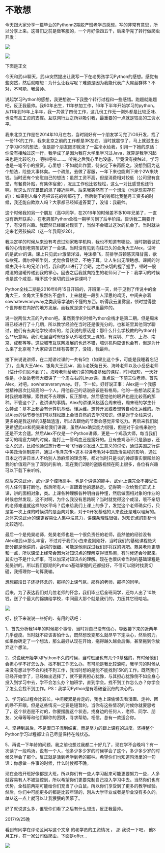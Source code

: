 # 不敢想

今天跟大家分享一篇毕业的Pythonn2期脱产班老学员感想，写的非常有意思，所以分享上来。这哥们之前是做客服的，一个月好像四五千，后来学完了转行做爬虫开发：

![](../.gitbook/assets/image%20%2812%29.png)

![](../.gitbook/assets/image%20%2810%29.png)

下面是正文

今天和武sir聊天，武sir突然提出让我写一下在老男孩学习Python的感想。感觉有些突然，然后就瞎想：为什么让我写呢？难道是因为我能代表广大屌丝群体？不对，不可能，我最帅。

说起学习Python的感想，我更想说一下我整个转行过程和一些感悟。跑题就跑题吧，反正我最帅。我90年出生，11年参加工作，16年下半年开始学习的python。从11年到16年上半年，我一共做了四份工作，这几份工作无一例外都是比较乏味、也没有高工资的支撑。互联网行业之所以吸引我，最重要的一点就是较高的工资水平。

我来北京工作是在2014年10月左右，当时刚好有一个朋友学习完了iOS开发，找了一份11K的工作，我来北京之前的工作都是3K左右，当时就震惊了，马上就滋生出了学习iOS的想法，但是那个朋友随即就泼了一盆冷水给我，引用一下她的原话：你没有接触过这一行，我学成了是因为我在大学里学习过Java，就算是我学习起来也是比较吃力，吧啦吧啦……。听完之后我心里也没底，毕竟没有接触过，学习也是一笔不小的投资。心里想：不如就此作罢，待安定下来再图之。没想到因为这个想法，险些大事休矣。一个疏忽，去做了客服，一年下来也能剩下来个2W来块钱。当时还有个安慰自己的想法：虽然工资不高，但是消费相对较低（公司里有食堂，有餐费补贴，有集体宿舍），况且工作也比较轻松，这么一对比感觉也还行啊。就这么浑浑噩噩的混了接近两年。后来我突然有了一个想法（也是现实存在的）：如果别人每个月把该花的钱都花了，然后剩下的钱都比我整月工资多的时候，我还能自欺欺人吗？大家都已经知道答案了，没错：我最帅。

这个时候我的另一个朋友（高中同学，在2016年的时候差不多10年兄弟了，一直没有断开联系），在老男孩Python全栈一期学习到了后半阶段。告诉我二期要开了，有没有兴趣。我既然已经面对现实了，当然不会错过这次的机会了。当时就决定来老男孩搞起（这一年我周岁26）。

我决定学的时候从来没有考虑过别家教学机构，我也不知道有哪些。当时抱着试试看的心情到老男孩试听了一会课。当时没有见到向往已久的金角大王Alex，试听的是武sir的课。课上只见武sir激情洋溢，唾沫横飞，前排学员顿感天降甘露，欲仙欲死。偶尔停顿半刻，尤觉余音绕梁，不绝于耳。让人生出无限瞎想。课间的时候由我十年的兄弟介绍，我和武sir进行了会晤，之后亲切的握了握手，顿时一股咸湿的温暖传递到我的掌心。回去之后我就向招生的老师问了一下：我学习的时候也是这个咸湿，哦不这个亲切的武sir讲课吗？

Python全栈二期是2016年8月15日开班的，开班第一天，终于见到了传说中的金角大王，金角大王果然名不虚传，上来就是一段引人深思的鸡汤，中间夹杂着sowhateveranyway之类我等学渣听不懂的东西。听得我云里雾里，顿时觉得整个世界都在向好的地方发展，而我就是这个世界里最帅的。

说一说两位大王的Python吧。虽然我学的时候Python全栈才是第二期，但是周末班已经进行了十几期，所以教学经验在当时还是很充分的。也和班里其他同学聊过，他们有去其他学校试听的，给我说的原话是：那什么什么学校教的Python什么\*\*玩意啊。我们班里当时有很多从外地过来上课的，有深圳、广东、上海、南京、成都等等。这些城市互联网发展的也还不错，培训机构应该也会有，但是为什么来了北京呢？大家应该已经有答案了，没错，我最帅。

接下来说说讲师，在二期讲过课的一共有5位（如果比这个多，可能是我睡着忘记了），金角大王Alex、银角大王武sir、黑山老妖苑日天、海峰老师以及小岳岳老师（估计你们见不到了）。海峰老师给我们讲的网络基础的课程，时间很短，一天好像是，小岳岳老师大概讲了一个周左右的Linux课。重点说一下前三位老师。首先Alex，对吧，sowhateveranyway。好，下一位。好好说正事：Alex是一个我感觉精神层次比较高的一个人，用他自己的话说应该是有格局。他的一些想法反正当时我很难理解，索性就不去理解，反正那啥。然后感觉他的眼界也是比较高的那种。不管这个了，说讲课的事情。Alex的讲课风格适合周末班，周末班的学生什么特点：基本上都会有计算机基础，懂运维，想转开发或者想转自动化运维的。所以Alex的快节奏他们可以轻松跟上会很自然的去学习知识，但是对于全栈来说，更多的是我这样的0基础渣渣，所以去跟他的节奏会感觉非常吃力。再后来我们就更希望武sir和苑昊来给我们讲课，虽然Alex确实能力很强，但是对于全栈来说他还是不太合适。然后Alex不仅是一个Python讲师，更是一个鸡汤大师，每当我们学习的精疲力竭的时候，能打上一管鸡血还是蛮好的。且有些鸡汤不只是励志，还让人沉思，比如他通过旅行者一号飞行器引发出人生意义的讨论，通过美国之行讲中美政治体制差异，通过&lt;毛泽东传&gt;这本书讲老毛对中国政治进程的影响，通过日本之行讲日本人不给别人添麻烦的理念等，都对当时只是长的帅却事实很屌丝的我的价值观产生了深刻的影响，现在我们2期的盗版视频在网上很多，各位有兴趣可以下载下来听听。

然后来说武sir，武sir是个控场高手，也是个讲课的能手，武sir上课完全不接受任何人任何事打断他，然后所有人一直跟着他的思路走。记得第一次给我们正式上课，讲的面相对象，类。上课各种理解各种明白各种懂，然后做面相对象的作业的时候忽然发现，这不对啊，为什么我没有思路啊？当时就觉得这个咸湿，哦不亲切的老师难道就这样的水平吗？后来给我们上课上的多了，发觉这个老师确实行，只是第一次上课的时候讲的是面向对象，对于0开发基础的人来说还是难以理解的。总体来说武sir的课更容易让人集中注意力，讲课条理性很强，对知识点的剖析也比较透彻。

最后一个是苑昊老师，苑昊老师也是一个很负责任的老师，虽然他的经验没有Alex和武sir那么丰富，不过对于我们小白来说刚刚好，当时我们的基础课程绝大部分都是他讲的，会讲的很细，可能是他刚踩过我们即将踩的坑吧。苑昊老师更随和一点，所以课堂上经常会因为对知识点的理解变得很热闹，有时候还会吵起来。其实也不是什么坏事，可以加深对知识点的理解。现在也很庆幸当时的基础课程是苑昊讲的。所以我们那期的Python基础掌握的还都挺好，不信可以随时找我切磋，我搭理你一句算我输。

想想那段日子还挺怀念的，那样的上课气氛，那样的老师，那样的同学。

后来，为了表达我们对几位老师的怀念，我们毕业后全班同学，还每人出了10块钱，送了个最大的锦旗给学校，中间最大那个就是我们的，力压其它班哈哈。

![](../.gitbook/assets/image%20%283%29.png)

好，接下来说说一些好的、有用的话吧：

1、首先分析我14年的时候那个事情，当时对自己没有信心，导致接下来的近两年几乎虚度。当时就不应该害怕什么，既然想改变那么就尽早下定决心，然后努力。如果你确定了一个想法，那么最好从现在开始，拖得越久越会后悔，甚至拖到你放弃这个想法。

2、说说我开始学习Python不久的时候，当时班里也有几个0基础的，有时候他们会担心学不好怎么办、找不到工作怎么办。有可能是我比较浪吧，我学习的时候从来没有想过学不会和找不到工作，我当时想的是能不能找到15K的工作。既然我们已经开始学了，已经做出选择了，就不要再担心犹豫，与其担心犹豫倒不如全身心投入到学习中去，学不会怎么办？加班学，直到学会。找不到工作怎么办？你学会了怎么会找不到工作。PS：我学习Python是有着破釜沉舟的决心的。

3、学习的过程会比较长，中间疲累是肯定的，我也上课偷懒去看漫画、走神、困的睁不开眼。但是这些情况一定要是短暂的，当你有这些情况的时候你就要思考了，这个状态是不对的，你要摆脱这个状态，找身边的任何人，老师、同学、朋友、父母等等和他们聊你的困境，寻求帮助。相信，总有一款适合你。

4、坚持到最后，不是混日子混到结束，而是尽力的跟上课程的进度。坚持整个Python学习过程都让自己尽量保持在线状态。

5、再说一下年龄的问题，我之前也想过我都二十好几了，现在学不会晚吗？有一次读了一段鸡汤，说有一个人，他多少多少岁的时候学会了这个，多少多少岁的时候又学会了那个。反正就是活到老学到老的那种。希望你们也知道鸡汤里的一句话：你想做一件事的时候，什么时候都不晚。

现在全栈开班好像都是大班，所以你们有一些人学习起来可能更要努力一些，人多就容易有人不被监控到，所以希望你们更要克制自己投入学习中去。当然你们也有优势，全栈前两期可能给你们充当了小白鼠，所以你们享受到了更多的教学经验。然后，你们中可能更多的都是比较年轻的，刚从大学毕业或者是毕业没有多久的。单从这一点上就可以让我狠狠的羡慕了。

好了就说这么多，谁管你们看了之后有什么想法，反正我最帅。

2017/9/25晚

看到有同学在评论区问写这个文章 的老学员的工资情况 ， 那 我说一下吧， 他3月工作，在一家公司做爬虫，下面是offer...

![](../.gitbook/assets/image%20%281%29.png)

